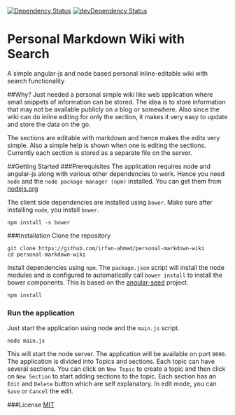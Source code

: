 [![Dependency Status](https://david-dm.org/irfan-ahmed/personal-markdown-wiki.png)](https://david-dm.org/irfan-ahmed/personal-markdown-wiki)
[![devDependency Status](https://david-dm.org/irfan-ahmed/personal-markdown-wiki/dev-status.png)](https://david-dm.org/irfan-ahmed/personal-markdown-wiki#info=devDependencies)

Personal Markdown Wiki with Search
===================================

A simple angular-js and node based personal inline-editable wiki with search functionality

##Why?
Just needed a personal simple wiki like web application where small snippets of information can be stored. The idea is to store information that may not be available publicly on a blog or somewhere. Also since the wiki can do inline editing for only the section, it makes it very easy to update and store the data on the go. 

The sections are editable with markdown and hence makes the edits very simple. Also a simple help is shown when one is editing the sections. Currently each section is stored as a separate file on the server. 

##Getting Started
###Prerequisites
The application requires node and angular-js along with various other dependencies to work. Hence you need `node` and the `node package manager (npm)` installed. You can get them from [nodejs.org](http://nodejs.org)

The client side dependencies are installed using `bower`. Make sure after installing `node`, you install `bower`.
```
npm install -s bower
```

###Installation
Clone the repository
``` 
git clone https://github.com/irfan-ahmed/personal-markdown-wiki
cd personal-markdown-wiki
```
Install dependencies using `npm`. The `package.json` script will install the node modules and is configured to automatically call `bower install` to install the bower components. This is based on the [angular-seed](https://github.com/angular/angular-seed) project.
```
npm install
```

### Run the application
Just start the application using node and the `main.js` script.
```
node main.js
```
This will start the node server. The application will be available on port `9090`. The application is divided into Topics and sections. Each topic can have several sections. You can click on `New Topic` to create a topic and then click on `New Section` to start adding sections to the topic. Each section has an `Edit` and `Delete` button which are self explanatory. In edit mode, you can `Save` or  `Cancel` the edit.

###License
[MIT](https://github.com/irfan-ahmed/personal-markdown-wiki/blob/master/LICENSE)
